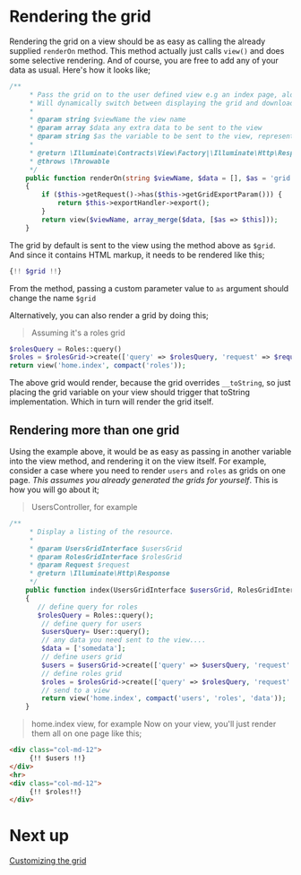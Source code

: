 # Rendering the grid
Rendering the grid on a view should be as easy as calling the already supplied `renderOn` method. This method
actually just calls `view()` and does some selective rendering. And of course, you are free to add any of your data as usual.
Here's how it looks like;
```php
/**
     * Pass the grid on to the user defined view e.g an index page, along with any data that may be required
     * Will dynamically switch between displaying the grid and downloading exported files
     *
     * @param string $viewName the view name
     * @param array $data any extra data to be sent to the view
     * @param string $as the variable to be sent to the view, representing the grid
     *
     * @return \Illuminate\Contracts\View\Factory|\Illuminate\Http\Response|\Illuminate\View\View
     * @throws \Throwable
     */
    public function renderOn(string $viewName, $data = [], $as = 'grid')
    {
        if ($this->getRequest()->has($this->getGridExportParam())) {
            return $this->exportHandler->export();
        }
        return view($viewName, array_merge($data, [$as => $this]));
    }
```
The grid by default is sent to the view using the method above as `$grid`. And since it contains HTML markup, it needs to be rendered
like this;
```php
{!! $grid !!}
```
From the method, passing a custom parameter value to `as` argument should change the name `$grid`

Alternatively, you can also render a grid by doing this;
> Assuming it's a roles grid
```php
$rolesQuery = Roles::query()
$roles = $rolesGrid->create(['query' => $rolesQuery, 'request' => $request]);
return view('home.index', compact('roles'));
```
The above grid would render, because the grid overrides `__toString`, so just placing the grid variable on your view should trigger that toString implementation.
Which in turn will render the grid itself.

## Rendering more than one grid
Using the example above, it would be as easy as passing in another variable into the view method, and rendering it on the view itself. 
For example, consider a case where you need to render `users` and `roles` as grids on one page. *This assumes you already generated the grids for yourself*. This is how you will go about it;
> UsersController, for example
```php
/**
     * Display a listing of the resource.
     *
     * @param UsersGridInterface $usersGrid
     * @param RolesGridInterface $rolesGrid
     * @param Request $request
     * @return \Illuminate\Http\Response
     */
    public function index(UsersGridInterface $usersGrid, RolesGridInterface $rolesGrid, Request $request)
    {
       // define query for roles
       $rolesQuery = Roles::query();
        // define query for users
        $usersQuery= User::query();
        // any data you need sent to the view....
        $data = ['somedata'];
        // define users grid
        $users = $usersGrid->create(['query' => $usersQuery, 'request' => $request]);
        // define roles grid
        $roles = $rolesGrid->create(['query' => $rolesQuery, 'request' => $request]);
        // send to a view
        return view('home.index', compact('users', 'roles', 'data'));
    }
```
> home.index view, for example
Now on your view, you'll just render them all on one page like this;
```html
<div class="col-md-12">
     {!! $users !!}
</div>
<hr>
<div class="col-md-12">
     {!! $roles!!}
</div>
```

# Next up
[Customizing the grid](customization.md)